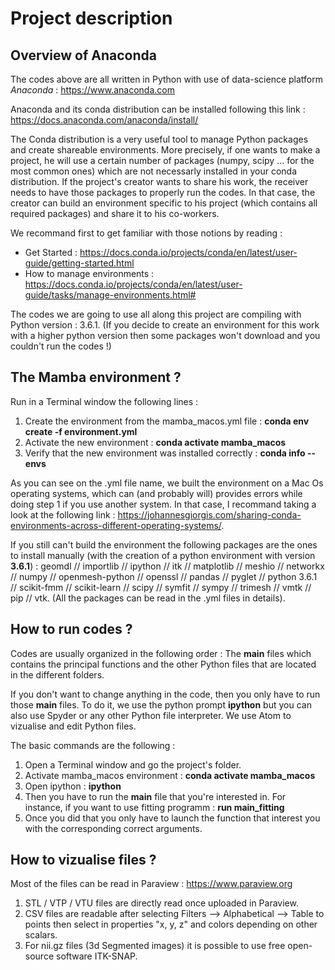 # Project description

## Overview of Anaconda

The codes above are all written in Python with use of data-science platform _Anaconda_ : https://www.anaconda.com

Anaconda and its conda distribution can be installed following this link : https://docs.anaconda.com/anaconda/install/

The Conda distribution is a very useful tool to manage Python packages and create shareable environments. More precisely, if one wants to make a project, he will use a certain number of packages (numpy, scipy ... for the most common ones) which are not necessarly installed in your conda distribution. If the project's creator wants to share his work, the receiver needs to have those packages to properly run the codes. In that case, the creator can build an environment specific to his project (which contains all required packages) and share it to his co-workers. 

We recommand first to get familiar with those notions by reading : 
- Get Started : https://docs.conda.io/projects/conda/en/latest/user-guide/getting-started.html
- How to manage environments : https://docs.conda.io/projects/conda/en/latest/user-guide/tasks/manage-environments.html#

The codes we are going to use all along this project are compiling with Python version : 3.6.1. (If you decide to create an environment for this work with a higher python version then some packages won't download and you couldn't run the codes !)

## The Mamba environment ? 

Run in a Terminal window the following lines : 

1. Create the environment from the mamba_macos.yml file : **conda env create -f environment.yml**
2. Activate the new environment : **conda activate mamba_macos**
3. Verify that the new environment was installed correctly : **conda info --envs**

As you can see on the .yml file name, we built the environment on a Mac Os operating systems, which can (and probably will) provides errors while doing step 1 if you use another system. In that case, I recommand taking a look at the following link : https://johannesgiorgis.com/sharing-conda-environments-across-different-operating-systems/.

If you still can't build the environment the following packages are the ones to install manually (with the creation of a python environment with version **3.6.1**) : geomdl // importlib // ipython // itk // matplotlib // meshio // networkx // numpy // openmesh-python // openssl // pandas // pyglet // python 3.6.1 // scikit-fmm // scikit-learn // scipy // symfit // sympy // trimesh // vmtk // pip // vtk. (All the packages can be read in the .yml files in details).

## How to run codes ? 

Codes are usually organized in the following order : The __main__ files which contains the principal functions and the other Python files that are located in the different folders. 

If you don't want to change anything in the code, then you only have to run those __main__ files. To do it, we use the python prompt **ipython** but you can also use Spyder or any other Python file interpreter. We use Atom to vizualise and edit Python files. 

The basic commands are the following : 

1. Open a Terminal window and go the project's folder.
2. Activate mamba_macos environment : **conda activate mamba_macos**
3. Open ipython : **ipython**
4. Then you have to run the __main__ file that you're interested in. For instance, if you want to use fitting programm : **run main_fitting**
5. Once you did that you only have to launch the function that interest you with the corresponding correct arguments.

## How to vizualise files ?

Most of the files can be read in Paraview : https://www.paraview.org 

1. STL / VTP / VTU files are directly read once uploaded in Paraview.
2. CSV files are readable after selecting Filters --> Alphabetical --> Table to points then select in properties "x, y, z" and colors depending on other scalars.
3. For nii.gz files (3d Segmented images) it is possible to use free open-source software ITK-SNAP.




